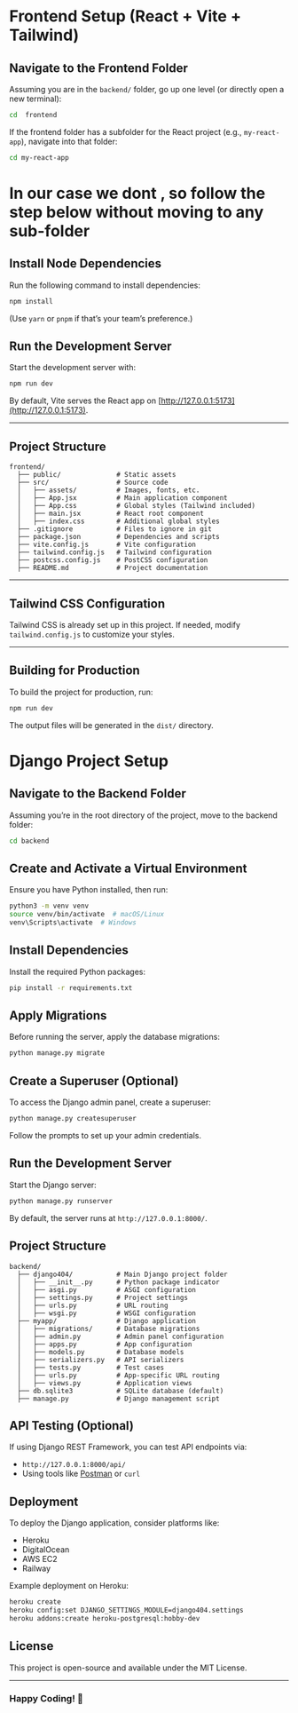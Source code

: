 
# Frontend Setup (React + Vite + Tailwind)

## Navigate to the Frontend Folder

Assuming you are in the `backend/` folder, go up one level (or directly open a new terminal):

```sh
cd  frontend
```

If the frontend folder has a subfolder for the React project (e.g., `my-react-app`), navigate into that folder:

```sh
cd my-react-app 
```
# In our case we dont , so follow the step below without moving to any sub-folder

## Install Node Dependencies

Run the following command to install dependencies:

```sh
npm install
```

(Use `yarn` or `pnpm` if that’s your team’s preference.)

## Run the Development Server

Start the development server with:

```sh
npm run dev
```

By default, Vite serves the React app on [http://127.0.0.1:5173](http://127.0.0.1:5173).

---

## Project Structure

```
frontend/
  ├── public/              # Static assets
  ├── src/                 # Source code
  │   ├── assets/          # Images, fonts, etc.
  │   ├── App.jsx          # Main application component
  │   ├── App.css          # Global styles (Tailwind included)
  │   ├── main.jsx         # React root component
  │   ├── index.css        # Additional global styles
  ├── .gitignore           # Files to ignore in git
  ├── package.json         # Dependencies and scripts
  ├── vite.config.js       # Vite configuration
  ├── tailwind.config.js   # Tailwind configuration
  ├── postcss.config.js    # PostCSS configuration
  ├── README.md            # Project documentation
```

---

## Tailwind CSS Configuration

Tailwind CSS is already set up in this project. If needed, modify `tailwind.config.js` to customize your styles.

---

## Building for Production

To build the project for production, run:

```sh
npm run dev
```

The output files will be generated in the `dist/` directory.





# Django Project Setup

## Navigate to the Backend Folder

Assuming you’re in the root directory of the project, move to the backend folder:
```sh
cd backend
```

## Create and Activate a Virtual Environment
Ensure you have Python installed, then run:
```sh
python3 -m venv venv
source venv/bin/activate  # macOS/Linux
venv\Scripts\activate  # Windows
```

## Install Dependencies
Install the required Python packages:
```sh
pip install -r requirements.txt
```

## Apply Migrations
Before running the server, apply the database migrations:
```sh
python manage.py migrate
```

## Create a Superuser (Optional)
To access the Django admin panel, create a superuser:
```sh
python manage.py createsuperuser
```
Follow the prompts to set up your admin credentials.

## Run the Development Server
Start the Django server:
```sh
python manage.py runserver
```
By default, the server runs at `http://127.0.0.1:8000/`.

## Project Structure
```
backend/
  ├── django404/           # Main Django project folder
  │   ├── __init__.py      # Python package indicator
  │   ├── asgi.py          # ASGI configuration
  │   ├── settings.py      # Project settings
  │   ├── urls.py          # URL routing
  │   ├── wsgi.py          # WSGI configuration
  ├── myapp/               # Django application
  │   ├── migrations/      # Database migrations
  │   ├── admin.py         # Admin panel configuration
  │   ├── apps.py          # App configuration
  │   ├── models.py        # Database models
  │   ├── serializers.py   # API serializers
  │   ├── tests.py         # Test cases
  │   ├── urls.py          # App-specific URL routing
  │   ├── views.py         # Application views
  ├── db.sqlite3           # SQLite database (default)
  ├── manage.py            # Django management script
```

## API Testing (Optional)
If using Django REST Framework, you can test API endpoints via:
- `http://127.0.0.1:8000/api/`
- Using tools like [Postman](https://www.postman.com/) or `curl`

## Deployment
To deploy the Django application, consider platforms like:
- Heroku
- DigitalOcean
- AWS EC2
- Railway

Example deployment on Heroku:
```sh
heroku create
heroku config:set DJANGO_SETTINGS_MODULE=django404.settings
heroku addons:create heroku-postgresql:hobby-dev
```

## License
This project is open-source and available under the MIT License.

---

### Happy Coding! 🚀











